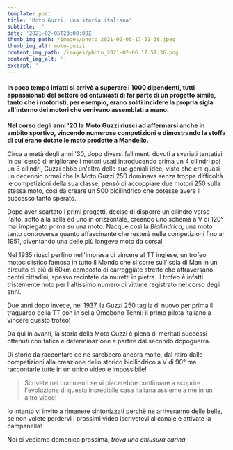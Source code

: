 ```yaml
---
template: post
title: 'Moto Guzzi: Una storia italiana'
subtitle: ''
date: '2021-02-05T23:00:00Z'
thumb_img_path: /images/photo_2021-02-06-17-51-36.jpeg
thumb_img_alt: moto-guzzi
content_img_path: /images/photo_2021-02-06 17.51.36.png
content_img_alt: ''
excerpt: ''
---
```

#### In poco tempo infatti si arrivò a superare i 1000 dipendenti, tutti appassionati del settore ed entusiasti di far parte di un progetto simile, tanto che i motoristi, per esempio, erano soliti incidere la propria sigla all'interno dei motori che venivano assemblati a mano.

**Nel corso degli anni '20 la Moto Guzzi riuscì ad affermarsi anche in ambito sportivo, vincendo numerose competizioni e dimostrando la stoffa di cui erano dotate le moto prodotte a Mandello.**

Circa a metà degli anni '30, dopo diversi fallimenti dovuti a svariati tentativi in cui cercò di migliorare i motori usati introducendo prima un 4 cilindri poi un 3 cilindri, Guzzi ebbe un'altra delle sue geniali idee; visto che era quasi un decennio ormai che la Moto Guzzi 250 dominava senza troppa difficoltà le competizioni della sua classe, pensò di accoppiare due motori 250 sulla stessa moto, così da creare un 500 bicilindrico che potesse avere il successo tanto sperato.

Dopo aver scartato i primi progetti, decise di disporre un cilindro verso l'alto, sotto alla sella ed uno in orizzontale, creando uno schema a V di 120° mai impiegato prima su una moto. Nacque così la _Bicilindrica_, una moto tanto controversa quanto affascinante che resterà nelle competizioni fino al 1951, diventando una delle più longeve moto da corsa!

Nel 1935 riuscì perfino nell'impresa di vincere al TT inglese, un trofeo motociclistico famoso in tutto il Mondo che si corre sull'isola di Man in un circuito di più di 60km composto di carreggiate strette che attraversano centri cittadini, spesso recintate da muretti in pietra. Il trofeo è infatti tristemente noto per l'altissimo numero di vittime registrato nel corso degli anni.

Due anni dopo invece, nel 1937, la Guzzi 250 taglia di nuovo per prima il traguardo della TT con in sella Omobono Tenni: il primo pilota italiano a vincere questo trofeo!

Da qui in avanti, la storia della Moto Guzzi è piena di meritati successi ottenuti con fatica e determinazione a partire dal secondo dopoguerra.

Di storie da raccontare ce ne sarebbero ancora molte, dal ritiro dalle competizioni alla creazione dello storico bicilindrico a V di 90° ma raccontarle tutte in un unico video è impossibile!

> Scrivete nei commenti se vi piacerebbe continuare a scoprire l'evoluzione di questa incredibile casa italiana assieme a me in un altro video!

Io intanto vi invito a rimanere sintonizzati perchè ne arriveranno delle belle, se non volete perdervi i prossimi video iscrivetevi al canale e attivate la campanella!

Noi ci vediamo domenica prossima, *trova una chiusura carina*